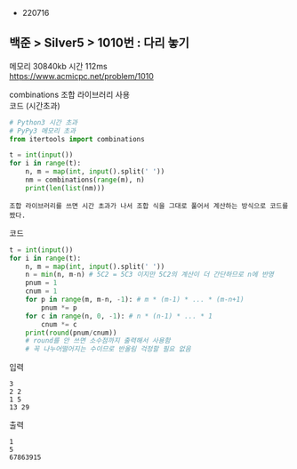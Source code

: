 - 220716
## 백준 > Silver5 > 1010번 : 다리 놓기
메모리 30840kb 시간 112ms  
https://www.acmicpc.net/problem/1010  

combinations 조합 라이브러리 사용  
코드 (시간초과)
```python
# Python3 시간 초과
# PyPy3 메모리 초과
from itertools import combinations

t = int(input())
for i in range(t):
    n, m = map(int, input().split(' '))
    nm = combinations(range(m), n)
    print(len(list(nm)))
```

```
조합 라이브러리를 쓰면 시간 초과가 나서 조합 식을 그대로 풀어서 계산하는 방식으로 코드를 짰다.
```

코드
```python
t = int(input())
for i in range(t):
    n, m = map(int, input().split(' '))
    n = min(n, m-n) # 5C2 = 5C3 이지만 5C2의 계산이 더 간단하므로 n에 반영
    pnum = 1
    cnum = 1
    for p in range(m, m-n, -1): # m * (m-1) * ... * (m-n+1)
        pnum *= p
    for c in range(n, 0, -1): # n * (n-1) * ... * 1
        cnum *= c
    print(round(pnum/cnum))
    # round를 안 쓰면 소수점까지 출력해서 사용함
    # 꼭 나누어떨어지는 수이므로 반올림 걱정할 필요 없음
```

입력
```
3
2 2
1 5
13 29
```

출력
```
1
5
67863915
```